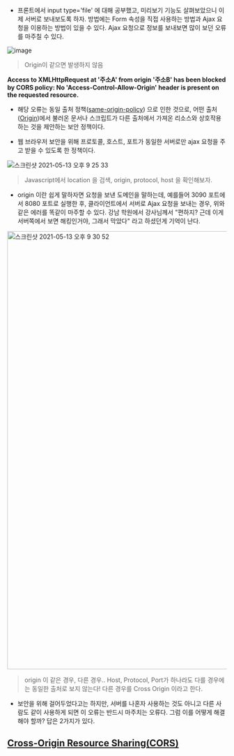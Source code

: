 - 프론트에서 input type='file' 에 대해 공부했고, 미리보기 기능도 살펴보았으니 이제 서버로 보내보도록 하자. 방법에는 Form 속성을 직접 사용하는 방법과 Ajax 요청을 이용하는 방법이 있을 수 있다.
  Ajax 요청으로 정보를 보내보면 많이 보던 오류를 마주칠 수 있다.
  
 ![image](https://user-images.githubusercontent.com/50399804/118124389-7936da80-b430-11eb-9073-8c02d64163ea.png)
> Origin이 같으면 발생하지 않음
 
 __Access to XMLHttpRequest at '주소A' from origin '주소B' has been blocked by CORS policy: No 'Access-Control-Allow-Origin' header is present on the requested resource.__


- 해당 오류는 동일 출처 정책([same-origin-policy](https://developer.mozilla.org/ko/docs/Web/Security/Same-origin_policy)) 으로 인한 것으로, 어떤 출처([Origin](https://developer.mozilla.org/ko/docs/Glossary/Origin))에서
불러온 문서나 스크립트가 다른 출처에서 가져온 리소스와 상호작용하는 것을 제안하는 보안 정책이다.

- 웹 브라우저 보안을 위해 프로토콜, 호스트, 포트가 동일한 서버로만 ajax 요청을 주고 받을 수 있도록 한 정책이다.

![스크린샷 2021-05-13 오후 9 25 33](https://user-images.githubusercontent.com/50399804/118125389-dbdca600-b431-11eb-981a-dc1507aaa372.png)
> Javascript에서 location 을 검색, origin, protocol, host 을 확인해보자.

- origin 이란 쉽게 말하자면 요청을 보낸 도메인을 말하는데, 예를들어 3090 포트에서 8080 포트로 실행한 후, 클라이언트에서 서버로 Ajax 요청을 보내는 경우, 위와 같은 에러를 똑같이 마주할 수 있다. 
강남 학원에서 강사님께서 "편하지? 근데 이게 서버쪽에서 보면 해킹인거야, 그래서 막았다" 라고 하셨던게 기억이 난다.

<img width="1004" alt="스크린샷 2021-05-13 오후 9 30 52" src="https://user-images.githubusercontent.com/50399804/118125878-85bc3280-b432-11eb-8ee5-7f9ca12e7ad7.png">  

> origin 이 같은 경우, 다른 경우.. Host, Protocol, Port가 하나라도 다를 경우에는 동일한 출처로 보지 않는다! 다른 경우를 Cross Origin 이라고 한다.


- 보안을 위해 걸어두었다고는 하지만, 서버를 나혼자 사용하는 것도 아니고 다른 사람도 같이 사용하게 되면 이 오류는 반드시 마주치는 오류다. 그럼 이를 어떻게 해결해야 할까? 답은 2가지가 있다.

## __[Cross-Origin Resource Sharing(CORS)](https://developer.mozilla.org/ko/docs/Web/HTTP/CORS)__
